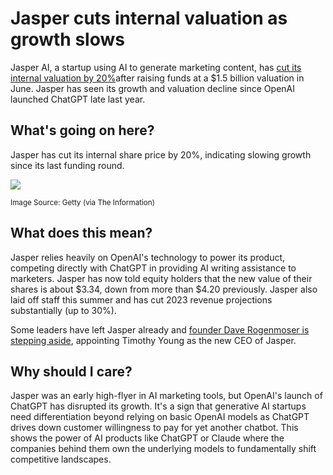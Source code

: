 # Jasper cuts internal valuation as growth slows

Jasper AI, a startup using AI to generate marketing content, has [cut its internal valuation by 20%](https://www.theinformation.com/articles/jasper-an-early-generative-ai-winner-cuts-internal-valuation-as-growth-slows?utm_source=bensbites\&utm_medium=referral\&utm_campaign=jasper-cuts-internal-valuation-as-growth-slows)after raising funds at a $1.5 billion valuation in June. Jasper has seen its growth and valuation decline since OpenAI launched ChatGPT late last year.

## What's going on here?

Jasper has cut its internal share price by 20%, indicating slowing growth since its last funding round.

![](https://media.beehiiv.com/cdn-cgi/image/fit=scale-down,format=auto,onerror=redirect,quality=80/uploads/asset/file/17bbf7b3-cf14-475e-8ce9-85b05a664747/image.png)

<small>Image Source: Getty (via The Information)</small>

## What does this mean?

Jasper relies heavily on OpenAI's technology to power its product, competing directly with ChatGPT in providing AI writing assistance to marketers. Jasper has now told equity holders that the new value of their shares is about $3.34, down from more than $4.20 previously. Jasper also laid off staff this summer and has cut 2023 revenue projections substantially (up to 30%).

Some leaders have left Jasper already and [founder Dave Rogenmoser is stepping aside](https://twitter.com/bensbitesdaily/status/1707792724680757337?utm_source=bensbites\&utm_medium=referral\&utm_campaign=jasper-cuts-internal-valuation-as-growth-slows), appointing Timothy Young as the new CEO of Jasper.

## Why should I care?

Jasper was an early high-flyer in AI marketing tools, but OpenAI's launch of ChatGPT has disrupted its growth. It's a sign that generative AI startups need differentiation beyond relying on basic OpenAI models as ChatGPT drives down customer willingness to pay for yet another chatbot. This shows the power of AI products like ChatGPT or Claude where the companies behind them own the underlying models to fundamentally shift competitive landscapes.

